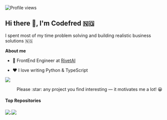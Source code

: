 ![Profile views](https://gpvc.arturio.dev/Pycomet)
## Hi there 👋, I'm Codefred 🇳🇬

I spent most of my time problem solving and building realistic business solutions 🇳🇬

**About me**

- 💼 FrontEnd Engineer at [RivetAI](http://rivetai.com/)

- ❤️ I love writing Python & TypeScript

<!-- [![My Skills](https://skillicons.dev/icons?i=py,js,ts,html,css,node,c)](https://skillicons.dev) -->



<!-- <p align="center">
    <img src="https://github-readme-stats.vercel.app/api?username=pycomet&account_private=true&include_all_commits=true&show_icons=true&bg_color=90,103050,109095&title_color=fff&text_color=fff&icon_color=fff&hide=prs" alt="Codefred GitHub stats" />
<p> -->

<a align='center' href="https://github.com/anuraghazra/github-readme-stats"><img align="center" src="https://github-readme-stats.vercel.app/api/top-langs/?username=pycomet&layout=compact&hide_border=false" /></a>
<p align="right">Please :star: any project  you find interesting — it motivates me a lot! 😀</p>
    
#### Top Repositories
    
<a href="https://github.com/pycomet-zz/escrow-service-bot">
  <img align="center" src="https://github-readme-stats.vercel.app/api/pin/?username=pycomet-zz&repo=escrow-service-bot&theme=buefy" />
</a>
<a href="https://github.com/anuraghazra/anuraghazra.github.io">
  <img align="center" src="https://github-readme-stats.vercel.app/api/pin/?username=anuraghazra&repo=anuraghazra.github.io&theme=buefy" />
</a>
    
    
    

